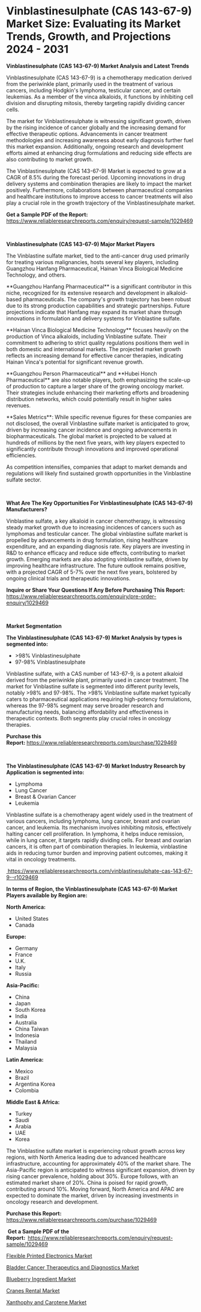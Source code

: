 <p><h1>Vinblastinesulphate (CAS 143-67-9) Market Size: Evaluating its Market Trends, Growth, and Projections 2024 - 2031</h1></p><p><strong>Vinblastinesulphate (CAS 143-67-9) Market Analysis and Latest Trends</strong></p>
<p><p>Vinblastinesulphate (CAS 143-67-9) is a chemotherapy medication derived from the periwinkle plant, primarily used in the treatment of various cancers, including Hodgkin's lymphoma, testicular cancer, and certain leukemias. As a member of the vinca alkaloids, it functions by inhibiting cell division and disrupting mitosis, thereby targeting rapidly dividing cancer cells. </p><p>The market for Vinblastinesulphate is witnessing significant growth, driven by the rising incidence of cancer globally and the increasing demand for effective therapeutic options. Advancements in cancer treatment methodologies and increasing awareness about early diagnosis further fuel this market expansion. Additionally, ongoing research and development efforts aimed at enhancing drug formulations and reducing side effects are also contributing to market growth.</p><p>The Vinblastinesulphate (CAS 143-67-9) Market is expected to grow at a CAGR of 8.5% during the forecast period. Upcoming innovations in drug delivery systems and combination therapies are likely to impact the market positively. Furthermore, collaborations between pharmaceutical companies and healthcare institutions to improve access to cancer treatments will also play a crucial role in the growth trajectory of the Vinblastinesulphate market.</p></p>
<p><strong>Get a Sample PDF of the Report:&nbsp;</strong> <a href="https://www.reliableresearchreports.com/enquiry/request-sample/1029469">https://www.reliableresearchreports.com/enquiry/request-sample/1029469</a></p>
<p>&nbsp;</p>
<p><strong>Vinblastinesulphate (CAS 143-67-9) Major Market Players</strong></p>
<p><p>The Vinblastine sulfate market, tied to the anti-cancer drug used primarily for treating various malignancies, hosts several key players, including Guangzhou Hanfang Pharmaceutical, Hainan Vinca Biological Medicine Technology, and others.</p><p>**Guangzhou Hanfang Pharmaceutical** is a significant contributor in this niche, recognized for its extensive research and development in alkaloid-based pharmaceuticals. The company's growth trajectory has been robust due to its strong production capabilities and strategic partnerships. Future projections indicate that Hanfang may expand its market share through innovations in formulation and delivery systems for Vinblastine sulfate.</p><p>**Hainan Vinca Biological Medicine Technology** focuses heavily on the production of Vinca alkaloids, including Vinblastine sulfate. Their commitment to adhering to strict quality regulations positions them well in both domestic and international markets. The projected market growth reflects an increasing demand for effective cancer therapies, indicating Hainan Vinca's potential for significant revenue growth.</p><p>**Guangzhou Person Pharmaceutical** and **Hubei Honch Pharmaceutical** are also notable players, both emphasizing the scale-up of production to capture a larger share of the growing oncology market. Their strategies include enhancing their marketing efforts and broadening distribution networks, which could potentially result in higher sales revenues.</p><p>**Sales Metrics**: While specific revenue figures for these companies are not disclosed, the overall Vinblastine sulfate market is anticipated to grow, driven by increasing cancer incidence and ongoing advancements in biopharmaceuticals. The global market is projected to be valued at hundreds of millions by the next five years, with key players expected to significantly contribute through innovations and improved operational efficiencies.</p><p>As competition intensifies, companies that adapt to market demands and regulations will likely find sustained growth opportunities in the Vinblastine sulfate sector.</p></p>
<p>&nbsp;</p>
<p><strong>What Are The Key Opportunities For Vinblastinesulphate (CAS 143-67-9) Manufacturers?</strong></p>
<p><p>Vinblastine sulfate, a key alkaloid in cancer chemotherapy, is witnessing steady market growth due to increasing incidences of cancers such as lymphomas and testicular cancer. The global vinblastine sulfate market is propelled by advancements in drug formulation, rising healthcare expenditure, and an expanding diagnosis rate. Key players are investing in R&D to enhance efficacy and reduce side effects, contributing to market growth. Emerging markets are also adopting vinblastine sulfate, driven by improving healthcare infrastructure. The future outlook remains positive, with a projected CAGR of 5-7% over the next five years, bolstered by ongoing clinical trials and therapeutic innovations.</p></p>
<p><strong>Inquire or Share Your Questions If Any Before Purchasing This Report:</strong> <a href="https://www.reliableresearchreports.com/enquiry/pre-order-enquiry/1029469">https://www.reliableresearchreports.com/enquiry/pre-order-enquiry/1029469</a></p>
<p>&nbsp;</p>
<p><strong>Market Segmentation</strong></p>
<p><strong>The Vinblastinesulphate (CAS 143-67-9) Market Analysis by types is segmented into:</strong></p>
<p><ul><li>>98% Vinblastinesulphate</li><li>97-98% Vinblastinesulphate</li></ul></p>
<p><p>Vinblastine sulfate, with a CAS number of 143-67-9, is a potent alkaloid derived from the periwinkle plant, primarily used in cancer treatment. The market for Vinblastine sulfate is segmented into different purity levels, notably >98% and 97-98%. The >98% Vinblastine sulfate market typically caters to pharmaceutical applications requiring high-potency formulations, whereas the 97-98% segment may serve broader research and manufacturing needs, balancing affordability and effectiveness in therapeutic contexts. Both segments play crucial roles in oncology therapies.</p></p>
<p><strong>Purchase this Report:&nbsp;</strong><a href="https://www.reliableresearchreports.com/purchase/1029469">https://www.reliableresearchreports.com/purchase/1029469</a></p>
<p>&nbsp;</p>
<p><strong>The Vinblastinesulphate (CAS 143-67-9) Market Industry Research by Application is segmented into:</strong></p>
<p><ul><li>Lymphoma</li><li>Lung Cancer</li><li>Breast & Ovarian Cancer</li><li>Leukemia</li></ul></p>
<p><p>Vinblastine sulfate is a chemotherapy agent widely used in the treatment of various cancers, including lymphoma, lung cancer, breast and ovarian cancer, and leukemia. Its mechanism involves inhibiting mitosis, effectively halting cancer cell proliferation. In lymphoma, it helps induce remission, while in lung cancer, it targets rapidly dividing cells. For breast and ovarian cancers, it is often part of combination therapies. In leukemia, vinblastine aids in reducing tumor burden and improving patient outcomes, making it vital in oncology treatments.</p></p>
<p><a href="https://www.reliableresearchreports.com/vinblastinesulphate-cas-143-67-9--r1029469">&nbsp;https://www.reliableresearchreports.com/vinblastinesulphate-cas-143-67-9--r1029469</a></p>
<p><strong>In terms of Region, the Vinblastinesulphate (CAS 143-67-9) Market Players available by Region are:</strong></p>
<p>
    <p> <strong> North America: </strong>
        <ul>
            <li>United States</li>
            <li>Canada</li>
        </ul>
        </p> 
    <p> <strong> Europe: </strong>
        <ul>
            <li>Germany</li>
            <li>France</li>
            <li>U.K.</li>
            <li>Italy</li>
            <li>Russia</li>
        </ul>
        </p> 
    <p> <strong> Asia-Pacific: </strong>
        <ul>
            <li>China</li>
            <li>Japan</li>
            <li>South Korea</li>
            <li>India</li>
            <li>Australia</li>
            <li>China Taiwan</li>
            <li>Indonesia</li>
            <li>Thailand</li>
            <li>Malaysia</li>
        </ul>
        </p> 
    <p> <strong> Latin America: </strong>
        <ul>
            <li>Mexico</li>
            <li>Brazil</li>
            <li>Argentina Korea</li>
            <li>Colombia</li>
        </ul>
        </p> 
    <p> <strong> Middle East & Africa: </strong>
        <ul>
            <li>Turkey</li>
            <li>Saudi</li>
            <li>Arabia</li>
            <li>UAE</li>
            <li>Korea</li>
        </ul>
    </p>
    </p>
<p><p>The Vinblastine sulfate market is experiencing robust growth across key regions, with North America leading due to advanced healthcare infrastructure, accounting for approximately 40% of the market share. The Asia-Pacific region is anticipated to witness significant expansion, driven by rising cancer prevalence, holding about 30%. Europe follows, with an estimated market share of 20%. China is poised for rapid growth, contributing around 10%. Moving forward, North America and APAC are expected to dominate the market, driven by increasing investments in oncology research and development.</p></p>
<p><strong>Purchase this Report: </strong><a href="https://www.reliableresearchreports.com/purchase/1029469">https://www.reliableresearchreports.com/purchase/1029469</a></p>
<p>&nbsp;<strong>Get a Sample PDF of the Report:&nbsp;&nbsp;</strong><a href="https://www.reliableresearchreports.com/enquiry/request-sample/1029469">https://www.reliableresearchreports.com/enquiry/request-sample/1029469</a></p>
<p><strong></strong></p>
<p><p><a href="https://www.linkedin.com/pulse/navigating-flexible-printed-electronics-market-expert-analysis-cmrzf?trackingId=%2FZexokddS62vBFOEZ1%2BrlQ%3D%3D">Flexible Printed Electronics Market</a></p><p><a href="https://issuu.com/reportprime-2/docs/bladder-cancer-therapeutics-and-dia_eafc9dd6b45f25">Bladder Cancer Therapeutics and Diagnostics Market</a></p><p><a href="https://issuu.com/reportprime-2/docs/blueberry-ingredient-market-size-20_b816039657f1d0">Blueberry Ingredient Market</a></p><p><a href="https://www.linkedin.com/pulse/cranes-rental-market-strategic-insights-product-evolution-gusdc?trackingId=zb1ETrkSSwaLcnuV78M5lQ%3D%3D">Cranes Rental Market</a></p><p><a href="https://medium.com/@rania98r2024/xanthophy-and-carotene-market-size-share-analysis-growth-trends-forecast-2024-2031-e19bd85772e2">Xanthophy and Carotene Market</a></p></p>
